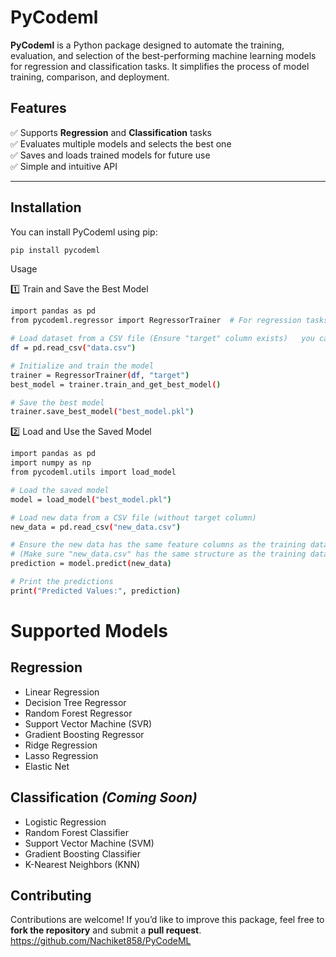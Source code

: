 # PyCodeml

**PyCodeml** is a Python package designed to automate the training, evaluation, and selection of the best-performing machine learning models for regression and classification tasks. It simplifies the process of model training, comparison, and deployment.

## Features
✅ Supports **Regression** and **Classification** tasks  
✅ Evaluates multiple models and selects the best one  
✅ Saves and loads trained models for future use  
✅ Simple and intuitive API  

---

## Installation

You can install PyCodeml using pip:

```sh
pip install pycodeml
```


Usage

1️⃣ Train and Save the Best Model
```sh
import pandas as pd
from pycodeml.regressor import RegressorTrainer  # For regression tasks

# Load dataset from a CSV file (Ensure "target" column exists)   you can give another name to target col 
df = pd.read_csv("data.csv")

# Initialize and train the model
trainer = RegressorTrainer(df, "target")
best_model = trainer.train_and_get_best_model()

# Save the best model
trainer.save_best_model("best_model.pkl")

```
2️⃣ Load and Use the Saved Model

```sh
import pandas as pd
import numpy as np
from pycodeml.utils import load_model

# Load the saved model
model = load_model("best_model.pkl")

# Load new data from a CSV file (without target column)
new_data = pd.read_csv("new_data.csv")

# Ensure the new data has the same feature columns as the training data
# (Make sure "new_data.csv" has the same structure as the training dataset)
prediction = model.predict(new_data)

# Print the predictions
print("Predicted Values:", prediction)

```

# Supported Models

## Regression
- Linear Regression  
- Decision Tree Regressor  
- Random Forest Regressor  
- Support Vector Machine (SVR)  
- Gradient Boosting Regressor  
- Ridge Regression  
- Lasso Regression  
- Elastic Net  

## Classification *(Coming Soon)*
- Logistic Regression  
- Random Forest Classifier  
- Support Vector Machine (SVM)  
- Gradient Boosting Classifier  
- K-Nearest Neighbors (KNN)  

## Contributing
Contributions are welcome! If you’d like to improve this package, feel free to **fork the repository** and submit a **pull request**.  
https://github.com/Nachiket858/PyCodeML